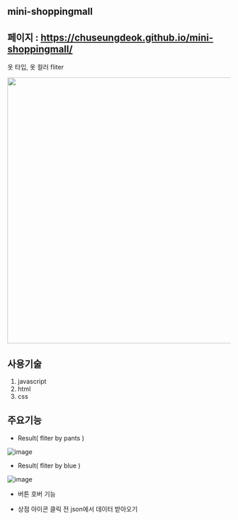 ## mini-shoppingmall
## 페이지 : https://chuseungdeok.github.io/mini-shoppingmall/

옷 타입, 옷 컬러 fliter


<img height="600px" src="https://user-images.githubusercontent.com/101231647/163827301-f84e0c24-9b1b-47e0-9a5e-2cb4c34e2718.png"/>

## 사용기술
1. javascript
2. html
3. css

## 주요기능
- Result( fliter by pants )

![image](https://user-images.githubusercontent.com/101231647/163828415-b0237011-1e60-47b7-adbc-a44eeed4c417.png)

- Result( fliter by blue )

![image](https://user-images.githubusercontent.com/101231647/163828537-6f578d47-e9e8-4e0a-a7bc-1f146d61d8a0.png)


- 버튼 호버 기능

- 상점 아이콘 클릭 전 json에서 데이터 받아오기
